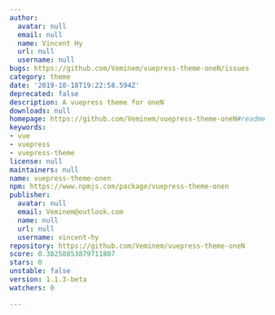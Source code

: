 ```yaml
---
author:
  avatar: null
  email: null
  name: Vincent Hy
  url: null
  username: null
bugs: https://github.com/Veminem/vuepress-theme-oneN/issues
category: theme
date: '2019-10-18T19:22:58.594Z'
deprecated: false
description: A vuepress theme for oneN
downloads: null
homepage: https://github.com/Veminem/vuepress-theme-oneN#readme
keywords:
- vue
- vuepress
- vuepress-theme
license: null
maintainers: null
name: vuepress-theme-onen
npm: https://www.npmjs.com/package/vuepress-theme-onen
publisher:
  avatar: null
  email: Veminem@outlook.com
  name: null
  url: null
  username: vincent-hy
repository: https://github.com/Veminem/vuepress-theme-oneN
score: 0.38258853879711807
stars: 0
unstable: false
version: 1.1.3-beta
watchers: 0

---
```


